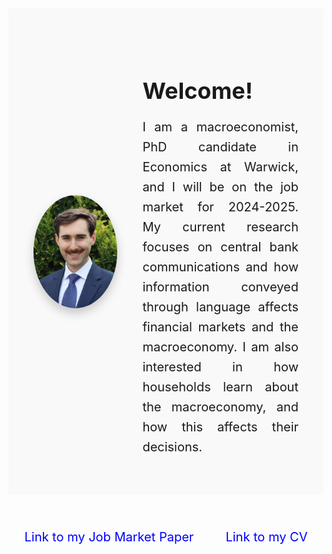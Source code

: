 <header style="background-color: #f9f9f9; padding: 60px 40px;">
  <div style="display: flex; align-items: center; justify-content: center; gap: 40px; max-width: 1920px; margin: auto;">
    <div style="width: 35%; display: flex; justify-content: center;">
      <img src="files/images/profile_lowres.png" alt="Profile Image" style="border-radius: 50%; box-shadow: 0 8px 16px rgba(0, 0, 0, 0.2);">
    </div>
    <div style="width: 65%; text-align: left;">
      <h1 style="font-size: 36px; margin-bottom: 20px;">Welcome!</h1>
      <p style="font-size: 20px; line-height: 1.6; margin: 0; text-align: justify;">
        I am a macroeconomist, PhD candidate in Economics at Warwick, and I will be on the job market for 2024-2025. My current research focuses on central bank communications and how information conveyed through language affects financial markets and the macroeconomy. I am also interested in how households learn about the macroeconomy, and how this affects their decisions.
      </p>
    </div>
  </div>
</header>


  
  <!-- Links Section -->
  <div style="display: flex; justify-content: space-around; margin-top: 40px;">
    <a href="https://warwick.ac.uk/fac/soc/economics/staff/garhassall/gavinhassall-jmp.pdf" style="text-decoration: none; color: blue; font-size: 20px;">Link to my Job Market Paper</a>
    <a href="https://warwick.ac.uk/fac/soc/economics/staff/garhassall/gavinhassall-cv.pdf" style="text-decoration: none; color: blue; font-size: 20px;">Link to my CV</a>
  </div>
</header>
